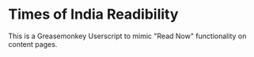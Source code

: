Times of India Readibility
==========================

This is a Greasemonkey Userscript to mimic "Read Now" functionality on content pages.